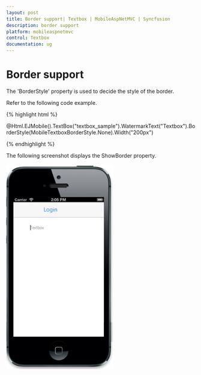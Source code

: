 ```yaml
---
layout: post
title: Border support| Textbox | MobileAspNetMVC | Syncfusion
description: border support
platform: mobileaspnetmvc
control: Textbox
documentation: ug
---
```


# Border support

The 'BorderStyle' property is used to decide the style of the border.

Refer to the following code example.

{% highlight html %}

   @Html.EJMobile().TextBox("textbox_sample").WatermarkText("Textbox").BorderStyle(MobileTextboxBorderStyle.None).Width("200px")

{% endhighlight %}

The following screenshot displays the ShowBorder property.

![D:/Final Doc/mockup/IMG_0527_iphone5s_spacegrey_portrait.png](Border-support_images/Border-support_img1.png)



